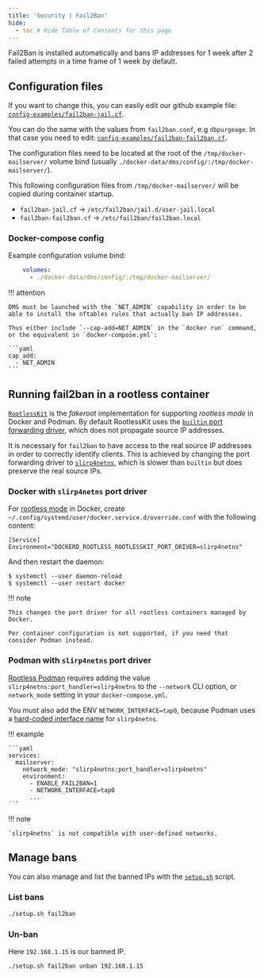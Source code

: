```yaml
---
title: 'Security | Fail2Ban'
hide:
  - toc # Hide Table of Contents for this page
---
```


Fail2Ban is installed automatically and bans IP addresses for 1 week after 2 failed attempts in a time frame of 1 week by default.

## Configuration files

If you want to change this, you can easily edit our github example file: [`config-examples/fail2ban-jail.cf`][github-file-f2bjail].

You can do the same with the values from `fail2ban.conf`, e.g `dbpurgeage`. In that case you need to edit: [`config-examples/fail2ban-fail2ban.cf`][github-file-f2bconfig].

The configuration files need to be located at the root of the `/tmp/docker-mailserver/` volume bind (usually `./docker-data/dms/config/:/tmp/docker-mailserver/`).

This following configuration files from `/tmp/docker-mailserver/` will be copied during container startup.

- `fail2ban-jail.cf` -> `/etc/fail2ban/jail.d/user-jail.local`
- `fail2ban-fail2ban.cf` -> `/etc/fail2ban/fail2ban.local`

### Docker-compose config

Example configuration volume bind:

```yaml
    volumes:
      - ./docker-data/dms/config/:/tmp/docker-mailserver/
```

!!! attention

    DMS must be launched with the `NET_ADMIN` capability in order to be able to install the nftables rules that actually ban IP addresses.

    Thus either include `--cap-add=NET_ADMIN` in the `docker run` command, or the equivalent in `docker-compose.yml`:

    ```yaml
    cap_add:
      - NET_ADMIN
    ```

## Running fail2ban in a rootless container

[`RootlessKit`][rootless::rootless-kit] is the _fakeroot_ implementation for supporting _rootless mode_ in Docker and Podman. By default RootlessKit uses the [`builtin` port forwarding driver][rootless::port-drivers], which does not propagate source IP addresses.

It is necessary for `fail2ban` to have access to the real source IP addresses in order to correctly identify clients. This is achieved by changing the port forwarding driver to [`slirp4netns`][rootless::slirp4netns], which is slower than `builtin` but does preserve the real source IPs.

### Docker with `slirp4netns` port driver

For [rootless mode][rootless::docker] in Docker, create `~/.config/systemd/user/docker.service.d/override.conf` with the following content:

```
[Service]
Environment="DOCKERD_ROOTLESS_ROOTLESSKIT_PORT_DRIVER=slirp4netns"
```

And then restart the daemon:

```console
$ systemctl --user daemon-reload
$ systemctl --user restart docker
```

!!! note

    This changes the port driver for all rootless containers managed by Docker.

    Per container configuration is not supported, if you need that consider Podman instead.

### Podman with `slirp4netns` port driver

[Rootless Podman][rootless::podman] requires adding the value `slirp4netns:port_handler=slirp4netns` to the `--network` CLI option, or `network_mode` setting in your `docker-compose.yml`.


You must also add the ENV `NETWORK_INTERFACE=tap0`, because Podman uses a [hard-coded interface name][rootless::podman::interface] for `slirp4netns`.


!!! example

    ```yaml
    services:
      mailserver:
        network_mode: "slirp4netns:port_handler=slirp4netns"
        environment:
          - ENABLE_FAIL2BAN=1
          - NETWORK_INTERFACE=tap0
          ...
    ```

!!! note

    `slirp4netns` is not compatible with user-defined networks.

## Manage bans

You can also manage and list the banned IPs with the [`setup.sh`][docs-setupsh] script.

### List bans

```sh
./setup.sh fail2ban
```

### Un-ban

Here `192.168.1.15` is our banned IP.

```sh
./setup.sh fail2ban unban 192.168.1.15
```

[docs-setupsh]: ../setup.sh.md
[github-file-f2bjail]: https://github.com/docker-mailserver/docker-mailserver/blob/master/config-examples/fail2ban-jail.cf
[github-file-f2bconfig]: https://github.com/docker-mailserver/docker-mailserver/blob/master/config-examples/fail2ban-fail2ban.cf
[rootless::rootless-kit]: https://github.com/rootless-containers/rootlesskit
[rootless::port-drivers]: https://github.com/rootless-containers/rootlesskit/blob/v0.14.5/docs/port.md#port-drivers
[rootless::slirp4netns]: https://github.com/rootless-containers/slirp4netns
[rootless::docker]: https://docs.docker.com/engine/security/rootless
[rootless::podman]: https://github.com/containers/podman/blob/v3.4.1/docs/source/markdown/podman-run.1.md#--networkmode---net
[rootless::podman::interface]: https://github.com/containers/podman/blob/v3.4.1/libpod/networking_slirp4netns.go#L264
